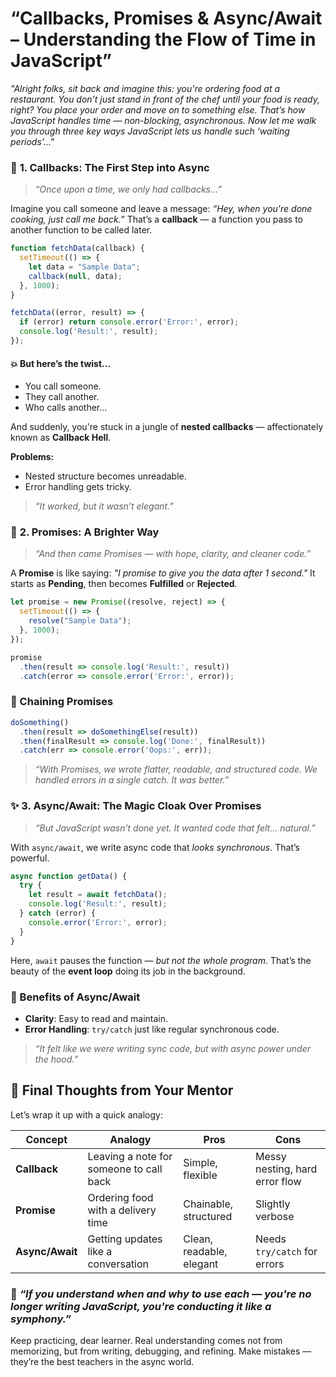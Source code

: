 
 
# **“Callbacks, Promises & Async/Await – Understanding the Flow of Time in JavaScript”**

*"Alright folks, sit back and imagine this: you're ordering food at a restaurant. You don’t just stand in front of the chef until your food is ready, right? You place your order and move on to something else. That’s how JavaScript handles time — non-blocking, asynchronous. Now let me walk you through three key ways JavaScript lets us handle such ‘waiting periods’…"*


### 🔁 **1. Callbacks: The First Step into Async**

> *“Once upon a time, we only had callbacks…”*

Imagine you call someone and leave a message: *“Hey, when you're done cooking, just call me back.”* That’s a **callback** — a function you pass to another function to be called later.

```javascript
function fetchData(callback) {
  setTimeout(() => {
    let data = "Sample Data";
    callback(null, data);
  }, 1000);
}

fetchData((error, result) => {
  if (error) return console.error('Error:', error);
  console.log('Result:', result);
});
```

#### 💥 But here’s the twist…

* You call someone.
* They call another.
* Who calls another...

And suddenly, you're stuck in a jungle of **nested callbacks** — affectionately known as **Callback Hell**.

**Problems:**

* Nested structure becomes unreadable.
* Error handling gets tricky.

> *“It worked, but it wasn’t elegant.”*

### 🌈 **2. Promises: A Brighter Way**

> *“And then came Promises — with hope, clarity, and cleaner code.”*

A **Promise** is like saying: *"I promise to give you the data after 1 second."* It starts as **Pending**, then becomes **Fulfilled** or **Rejected**.

```javascript
let promise = new Promise((resolve, reject) => {
  setTimeout(() => {
    resolve("Sample Data");
  }, 1000);
});

promise
  .then(result => console.log('Result:', result))
  .catch(error => console.error('Error:', error));
```

### 🧩 Chaining Promises

```javascript
doSomething()
  .then(result => doSomethingElse(result))
  .then(finalResult => console.log('Done:', finalResult))
  .catch(err => console.error('Oops:', err));
```

> *“With Promises, we wrote flatter, readable, and structured code. We handled errors in a single catch. It was better.”*

### ✨ **3. Async/Await: The Magic Cloak Over Promises**

> *“But JavaScript wasn’t done yet. It wanted code that felt… natural.”*

With `async/await`, we write async code that *looks synchronous*. That’s powerful.

```javascript
async function getData() {
  try {
    let result = await fetchData();
    console.log('Result:', result);
  } catch (error) {
    console.error('Error:', error);
  }
}
```

Here, `await` pauses the function — *but not the whole program*. That’s the beauty of the **event loop** doing its job in the background.

### 🧠 Benefits of Async/Await

* **Clarity**: Easy to read and maintain.
* **Error Handling**: `try/catch` just like regular synchronous code.

> *“It felt like we were writing sync code, but with async power under the hood.”*

## 🎯 Final Thoughts from Your Mentor

Let’s wrap it up with a quick analogy:

| Concept         | Analogy                                 | Pros                     | Cons                           |
| --------------- | --------------------------------------- | ------------------------ | ------------------------------ |
| **Callback**    | Leaving a note for someone to call back | Simple, flexible         | Messy nesting, hard error flow |
| **Promise**     | Ordering food with a delivery time      | Chainable, structured    | Slightly verbose               |
| **Async/Await** | Getting updates like a conversation     | Clean, readable, elegant | Needs `try/catch` for errors   |

### 🌟 *“If you understand when and why to use each — you're no longer writing JavaScript, you're conducting it like a symphony.”*

Keep practicing, dear learner. Real understanding comes not from memorizing, but from writing, debugging, and refining. Make mistakes — they’re the best teachers in the async world.